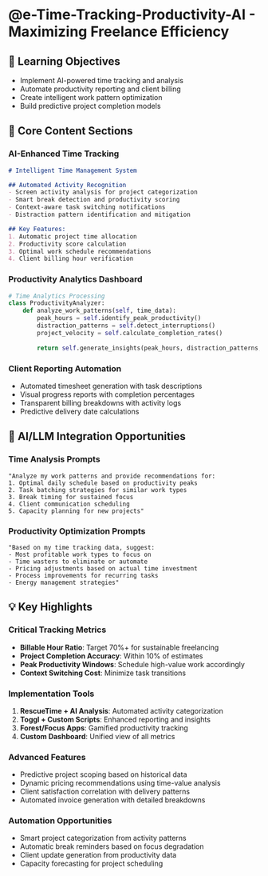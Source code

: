 # @e-Time-Tracking-Productivity-AI - Maximizing Freelance Efficiency

## 🎯 Learning Objectives
- Implement AI-powered time tracking and analysis
- Automate productivity reporting and client billing
- Create intelligent work pattern optimization
- Build predictive project completion models

## 🔧 Core Content Sections

### AI-Enhanced Time Tracking
```markdown
# Intelligent Time Management System

## Automated Activity Recognition
- Screen activity analysis for project categorization
- Smart break detection and productivity scoring
- Context-aware task switching notifications
- Distraction pattern identification and mitigation

## Key Features:
1. Automatic project time allocation
2. Productivity score calculation
3. Optimal work schedule recommendations
4. Client billing hour verification
```

### Productivity Analytics Dashboard
```python
# Time Analytics Processing
class ProductivityAnalyzer:
    def analyze_work_patterns(self, time_data):
        peak_hours = self.identify_peak_productivity()
        distraction_patterns = self.detect_interruptions()
        project_velocity = self.calculate_completion_rates()
        
        return self.generate_insights(peak_hours, distraction_patterns, project_velocity)
```

### Client Reporting Automation
- Automated timesheet generation with task descriptions
- Visual progress reports with completion percentages
- Transparent billing breakdowns with activity logs
- Predictive delivery date calculations

## 🚀 AI/LLM Integration Opportunities

### Time Analysis Prompts
```
"Analyze my work patterns and provide recommendations for:
1. Optimal daily schedule based on productivity peaks
2. Task batching strategies for similar work types
3. Break timing for sustained focus
4. Client communication scheduling
5. Capacity planning for new projects"
```

### Productivity Optimization Prompts
```
"Based on my time tracking data, suggest:
- Most profitable work types to focus on
- Time wasters to eliminate or automate
- Pricing adjustments based on actual time investment
- Process improvements for recurring tasks
- Energy management strategies"
```

## 💡 Key Highlights

### Critical Tracking Metrics
- **Billable Hour Ratio**: Target 70%+ for sustainable freelancing
- **Project Completion Accuracy**: Within 10% of estimates
- **Peak Productivity Windows**: Schedule high-value work accordingly
- **Context Switching Cost**: Minimize task transitions

### Implementation Tools
1. **RescueTime + AI Analysis**: Automated activity categorization
2. **Toggl + Custom Scripts**: Enhanced reporting and insights
3. **Forest/Focus Apps**: Gamified productivity tracking
4. **Custom Dashboard**: Unified view of all metrics

### Advanced Features
- Predictive project scoping based on historical data
- Dynamic pricing recommendations using time-value analysis
- Client satisfaction correlation with delivery patterns
- Automated invoice generation with detailed breakdowns

### Automation Opportunities
- Smart project categorization from activity patterns
- Automatic break reminders based on focus degradation
- Client update generation from productivity data
- Capacity forecasting for project scheduling